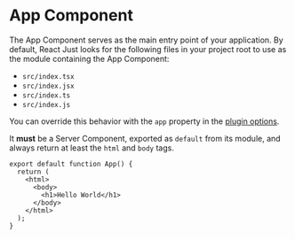 # App Component

The App Component serves as the main entry point of your application. By default, React Just looks for the following files in your project root to use as the module containing the App Component:

- `src/index.tsx`
- `src/index.jsx`
- `src/index.ts`
- `src/index.js`

You can override this behavior with the `app` property in the [plugin options](/reference/core/plugin).

It **must** be a Server Component, exported as `default` from its module, and always return at least the `html` and `body` tags.

```tsx [src/index.tsx] {1,3,4,6,7}
export default function App() {
  return (
    <html>
      <body>
        <h1>Hello World</h1>
      </body>
    </html>
  );
}
```
